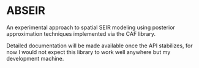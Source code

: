 # ABSEIR
An experimental approach to spatial SEIR modeling using posterior approximation techniques implemented via the CAF library.  

Detailed documentation will be made available once the API stabilizes, for now I would not expect this library to work well anywhere but my development machine. 
